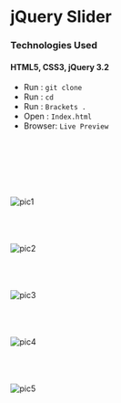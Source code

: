 # jQuery Slider
### Technologies Used
#### HTML5, CSS3, jQuery 3.2
 - Run  :  `git clone `
 - Run  :  `cd `
 - Run :  `Brackets .`
 - Open :  `Index.html`
 - Browser:  `Live Preview`  

<br/><br/>
<br/><br/>
<br/><br/>
![pic1]()
<br/><br/>

<br/><br/>
![pic2]()
<br/><br/>

<br/><br/>
![pic3]()
<br/><br/>

<br/><br/>
![pic4]()
<br/><br/>

<br/><br/>
![pic5]()
<br/><br/>